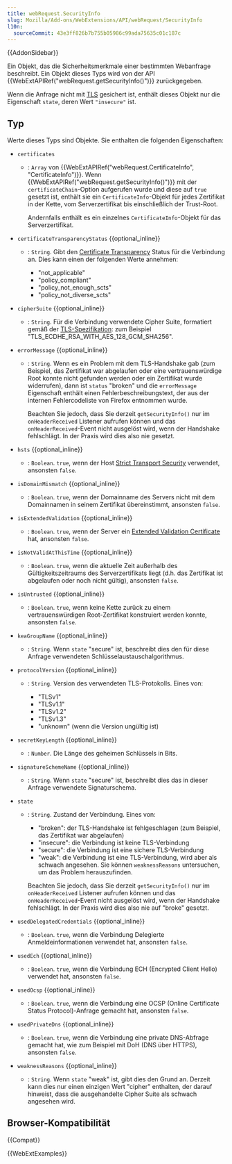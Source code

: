 ```yaml
---
title: webRequest.SecurityInfo
slug: Mozilla/Add-ons/WebExtensions/API/webRequest/SecurityInfo
l10n:
  sourceCommit: 43e3ff826b7b755b05986c99ada75635c01c187c
---
```


{{AddonSidebar}}

Ein Objekt, das die Sicherheitsmerkmale einer bestimmten Webanfrage beschreibt. Ein Objekt dieses Typs wird von der API {{WebExtAPIRef("webRequest.getSecurityInfo()")}} zurückgegeben.

Wenn die Anfrage nicht mit [TLS](/de/docs/Glossary/TLS) gesichert ist, enthält dieses Objekt nur die Eigenschaft `state`, deren Wert `"insecure"` ist.

## Typ

Werte dieses Typs sind Objekte. Sie enthalten die folgenden Eigenschaften:

- `certificates`

  - : `Array` von {{WebExtAPIRef("webRequest.CertificateInfo", "CertificateInfo")}}. Wenn {{WebExtAPIRef("webRequest.getSecurityInfo()")}} mit der `certificateChain`-Option aufgerufen wurde und diese auf `true` gesetzt ist, enthält sie ein `CertificateInfo`-Objekt für jedes Zertifikat in der Kette, vom Serverzertifikat bis einschließlich der Trust-Root.

    Andernfalls enthält es ein einzelnes `CertificateInfo`-Objekt für das Serverzertifikat.

- `certificateTransparencyStatus` {{optional_inline}}

  - : `String`. Gibt den [Certificate Transparency](https://certificate.transparency.dev/) Status für die Verbindung an. Dies kann einen der folgenden Werte annehmen:

    - "not_applicable"
    - "policy_compliant"
    - "policy_not_enough_scts"
    - "policy_not_diverse_scts"

- `cipherSuite` {{optional_inline}}
  - : `String`. Für die Verbindung verwendete Cipher Suite, formatiert gemäß der [TLS-Spezifikation](https://datatracker.ietf.org/doc/html/rfc5246#appendix-A.5): zum Beispiel "TLS_ECDHE_RSA_WITH_AES_128_GCM_SHA256".
- `errorMessage` {{optional_inline}}

  - : `String`. Wenn es ein Problem mit dem TLS-Handshake gab (zum Beispiel, das Zertifikat war abgelaufen oder eine vertrauenswürdige Root konnte nicht gefunden werden oder ein Zertifikat wurde widerrufen), dann ist `status` "broken" und die `errorMessage` Eigenschaft enthält einen Fehlerbeschreibungstext, der aus der internen Fehlercodeliste von Firefox entnommen wurde.

    Beachten Sie jedoch, dass Sie derzeit `getSecurityInfo()` nur im `onHeaderReceived` Listener aufrufen können und das `onHeaderReceived`-Event nicht ausgelöst wird, wenn der Handshake fehlschlägt. In der Praxis wird dies also nie gesetzt.

- `hsts` {{optional_inline}}
  - : `Boolean`. `true`, wenn der Host [Strict Transport Security](/de/docs/Web/HTTP/Headers/Strict-Transport-Security) verwendet, ansonsten `false`.
- `isDomainMismatch` {{optional_inline}}
  - : `Boolean`. `true`, wenn der Domainname des Servers nicht mit dem Domainnamen in seinem Zertifikat übereinstimmt, ansonsten `false`.
- `isExtendedValidation` {{optional_inline}}
  - : `Boolean`. `true`, wenn der Server ein [Extended Validation Certificate](https://en.wikipedia.org/wiki/Extended_Validation_Certificate) hat, ansonsten `false`.
- `isNotValidAtThisTime` {{optional_inline}}
  - : `Boolean`. `true`, wenn die aktuelle Zeit außerhalb des Gültigkeitszeitraums des Serverzertifikats liegt (d.h. das Zertifikat ist abgelaufen oder noch nicht gültig), ansonsten `false`.
- `isUntrusted` {{optional_inline}}
  - : `Boolean`. `true`, wenn keine Kette zurück zu einem vertrauenswürdigen Root-Zertifikat konstruiert werden konnte, ansonsten `false`.
- `keaGroupName` {{optional_inline}}
  - : `String`. Wenn `state` "secure" ist, beschreibt dies den für diese Anfrage verwendeten Schlüsselaustauschalgorithmus.
- `protocolVersion` {{optional_inline}}

  - : `String`. Version des verwendeten TLS-Protokolls. Eines von:

    - "TLSv1"
    - "TLSv1.1"
    - "TLSv1.2"
    - "TLSv1.3"
    - "unknown" (wenn die Version ungültig ist)

- `secretKeyLength` {{optional_inline}}

  - : `Number`. Die Länge des geheimen Schlüssels in Bits.

- `signatureSchemeName` {{optional_inline}}
  - : `String`. Wenn `state` "secure" ist, beschreibt dies das in dieser Anfrage verwendete Signaturschema.
- `state`

  - : `String`. Zustand der Verbindung. Eines von:

    - "broken": der TLS-Handshake ist fehlgeschlagen (zum Beispiel, das Zertifikat war abgelaufen)
    - "insecure": die Verbindung ist keine TLS-Verbindung
    - "secure": die Verbindung ist eine sichere TLS-Verbindung
    - "weak": die Verbindung ist eine TLS-Verbindung, wird aber als schwach angesehen. Sie können `weaknessReasons` untersuchen, um das Problem herauszufinden.

    Beachten Sie jedoch, dass Sie derzeit `getSecurityInfo()` nur im `onHeaderReceived` Listener aufrufen können und das `onHeaderReceived`-Event nicht ausgelöst wird, wenn der Handshake fehlschlägt. In der Praxis wird dies also nie auf "broke" gesetzt.

- `usedDelegatedCredentials` {{optional_inline}}

  - : `Boolean`. `true`, wenn die Verbindung Delegierte Anmeldeinformationen verwendet hat, ansonsten `false`.

- `usedEch` {{optional_inline}}

  - : `Boolean`. `true`, wenn die Verbindung ECH (Encrypted Client Hello) verwendet hat, ansonsten `false`.

- `usedOcsp` {{optional_inline}}

  - : `Boolean`. `true`, wenn die Verbindung eine OCSP (Online Certificate Status Protocol)-Anfrage gemacht hat, ansonsten `false`.

- `usedPrivateDns` {{optional_inline}}

  - : `Boolean`. `true`, wenn die Verbindung eine private DNS-Abfrage gemacht hat, wie zum Beispiel mit DoH (DNS über HTTPS), ansonsten `false`.

- `weaknessReasons` {{optional_inline}}
  - : `String`. Wenn `state` "weak" ist, gibt dies den Grund an. Derzeit kann dies nur einen einzigen Wert "cipher" enthalten, der darauf hinweist, dass die ausgehandelte Cipher Suite als schwach angesehen wird.

## Browser-Kompatibilität

{{Compat}}

{{WebExtExamples}}
